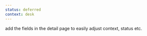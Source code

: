```yaml
---
status: deferred
context: desk
---
```

add the fields in the detail page to easily adjust context, status etc.